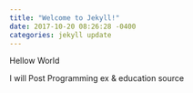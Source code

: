 ```yaml
---
title: "Welcome to Jekyll!"
date: 2017-10-20 08:26:28 -0400
categories: jekyll update
---
```


Hellow World

I will Post Programming ex & education source
